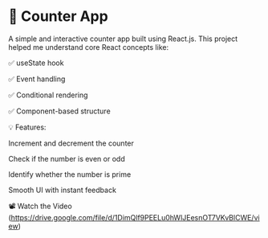 <h1>🔢 Counter App</h1>

A simple and interactive counter app built using React.js. This project helped me understand core React concepts like:

✅ useState hook

✅ Event handling

✅ Conditional rendering

✅ Component-based structure

💡 Features:

Increment and decrement the counter

Check if the number is even or odd

Identify whether the number is prime

Smooth UI with instant feedback

📽️ Watch the Video (https://drive.google.com/file/d/1DimQlf9PEELu0hWlJEesnOT7VKvBlCWE/view)
